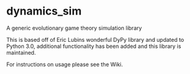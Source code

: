 # dynamics_sim
A generic evolutionary game theory simulation library

This is based off of Eric Lubins wonderful DyPy library and updated to Python  3.0, additional functionality has been added and this library is maintained.

For instructions on usage please see the Wiki.

